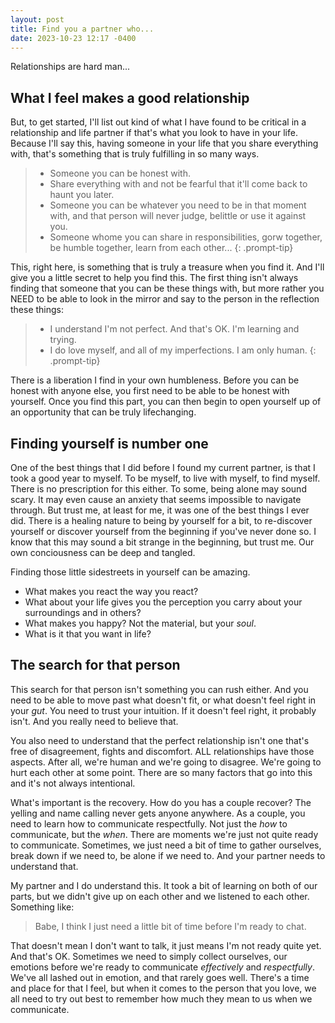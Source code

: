 ```yaml
---
layout: post
title: Find you a partner who...
date: 2023-10-23 12:17 -0400
---
```


Relationships are hard man...

## What I feel makes a good relationship

But, to get started, I'll list out kind of what I have found to be critical in a relationship and life partner if that's what you look to have in your life. 
Because I'll say this, having someone in your life that you share everything with, that's something that is truly fulfilling in so many ways.

> * Someone you can be honest with.
> * Share everything with and not be fearful that it'll come back to haunt you later.
> * Someone you can be whatever you need to be in that moment with, and that person will never judge, belittle or use it against you.
> * Someone whome you can share in responsibilities, gorw together, be humble together, learn from each other...
{: .prompt-tip}

This, right here, is something that is truly a treasure when you find it. And I'll give you a little secret to help you find this. The first 
thing isn't always finding that someone that you can be these things with, but more rather you NEED to be able to look in the mirror and say to 
the person in the reflection these things:

> * I understand I'm not perfect. And that's OK. I'm learning and trying.
> * I do love myself, and all of my imperfections. I am only human.
{: .prompt-tip}

There is a liberation I find in your own humbleness. Before you can be honest with anyone else, you first need to be able to be honest with yourself. Once you find this part, you can then begin to open yourself up of an opportunity that can be truly lifechanging.

## Finding yourself is number one

One of the best things that I did before I found my current partner, is that I took a good year to myself. To be myself, to live with myself, to find myself.  There is no prescription for this either. To some, being alone may sound scary. It may even cause an anxiety that seems impossible to navigate through. But trust me, at least for me, it was one of the best things I ever did.  There is a healing nature to being by yourself for a bit, to re-discover yourself or discover yourself from the beginning if you've never done so. I know that this may sound a bit strange in the beginning, but trust me.  Our own conciousness can be deep and tangled. 

Finding those little sidestreets in yourself can be amazing. 

* What makes you react the way you react?
* What about your life gives you the perception you carry about your surroundings and in others?
* What makes you happy? Not the material, but your _soul_.
* What is it that you want in life?

## The search for that person

This search for that person isn't something you can rush either. And you need to be able to move past what doesn't fit, or what doesn't feel right in your _gut_. You need to trust your intuition. If it doesn't feel right, it probably isn't. And you really need to believe that. 

You also need to understand that the perfect relationship isn't one that's free of disagreement, fights and discomfort. ALL relationships have those aspects. After all, we're human and we're going to disagree. We're going to hurt each other at some point. There are so many factors that go into this and it's not always intentional. 

What's important is the recovery. How do you has a couple recover? The yelling and name calling never gets anyone anywhere. As a couple, you need to learn how to communicate respectfully. Not just the _how_ to communicate, but the _when_.  There are moments we're just not quite ready to communicate. Sometimes, we just need a bit of time to gather ourselves, break down if we need to, be alone if we need to.  And your partner needs to understand that.

My partner and I do understand this.  It took a bit of learning on both of our parts, but we didn't give up on each other and we listened to each other. Something like:

> Babe, I think I just need a little bit of time before I'm ready to chat.

That doesn't mean I don't want to talk, it just means I'm not ready quite yet.  And that's OK.  Sometimes we need to simply collect ourselves, our emotions before we're ready to communicate _effectively_ and _respectfully_. We've all lashed out in emotion, and that rarely goes well. There's a time and place for that I feel, but when it comes to the person that you love, we all need to try out best to remember how much they mean to us when we communicate.